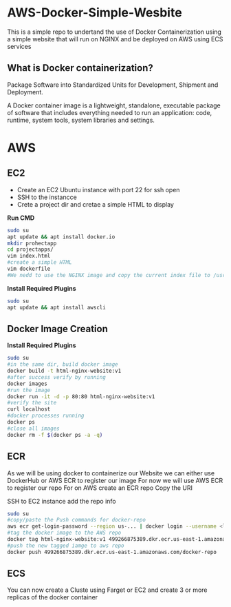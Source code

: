 # AWS-Docker-Simple-Wesbite
 
This is a simple repo to undertand the use of Docker Containerization using a simple website that will run on NGINX and be deployed on AWS using ECS services

## What is Docker containerization?
Package Software into Standardized Units for Development, Shipment and Deployment.

A Docker container image is a lightweight, standalone, executable package of software that includes everything needed to run an application: code, runtime, system tools, system libraries and settings.

# AWS

## EC2
- Create an EC2 Ubuntu instance with port 22 for ssh open
- SSH to the instancce
- Crete a project dir and cretae a simple HTML to display 

__Run CMD__

```sh
sudo su
apt update && apt install docker.io
mkdir prohectapp
cd projectapps/
vim index.html
#create a simple HTML
vim dockerfile
#We nedd to use the NGINX image and copy the current index file to /usr/share/nginx/html/
```

__Install Required Plugins__

```sh
sudo su
apt update && apt install awscli
```
 

## Docker Image Creation

__Install Required Plugins__

```sh
sudo su
#in the same dir, build docker image
docker build -t html-nginx-website:v1
#after success verify by running 
docker images
#run the image
docker run -it -d -p 80:80 html-nginx-website:v1
#verify the site 
curl localhost
#docker processes running
docker ps
#close all images
docker rm -f $(docker ps -a -q)
```
 
## ECR

As we will be using docker to containerize our Website we can either use DockerHub or AWS ECR to register our image
For now we will use AWS ECR to register our repo
For on AWS create an ECR repo
Copy the URI

SSH to EC2 instance add the repo info
```sh
sudo su
#copy/paste the Push commands for docker-repo
aws ecr get-login-password --region us-... | docker login --username <login> --password-stdin .....amazonaws.co
#tag the docker image to the AWS repo
docker tag html-nginx-website:v1 499266875389.dkr.ecr.us-east-1.amazonaws.com/docker-repo
#push the new tagged iamge to aws repo
docker push 499266875389.dkr.ecr.us-east-1.amazonaws.com/docker-repo
```

## ECS

You can now create a Cluste using Farget or EC2 and create 3 or more replicas of the docker container

